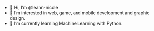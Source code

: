 - 👋 Hi, I’m @leann-nicole
- 👀 I’m interested in web, game, and mobile development and graphic design.
- 🌱 I’m currently learning Machine Learning with Python.

<!---
leann-nicole/leann-nicole is a ✨ special ✨ repository because its `README.md` (this file) appears on your GitHub profile.
You can click the Preview link to take a look at your changes.
--->
